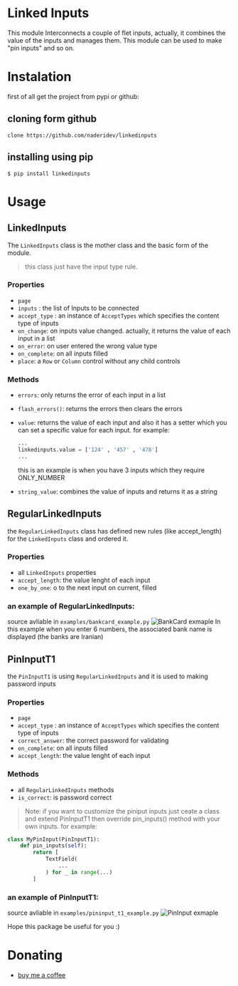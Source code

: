 # Linked Inputs

This module Interconnects a couple of flet inputs, actually, it combines the value of the inputs and manages them.
This module can be used to make "pin inputs" and so on.

# Instalation
first of all get the project from pypi or github:

## cloning form github
```shell 
clone https://github.com/naderidev/linkedinputs
 ````

 ## installing using pip
```shell 
$ pip install linkedinputs
 ````

 # Usage
 

## LinkedInputs

The ``` LinkedInputs ``` class is the mother class and the basic form of the module.
> this class just have the input type rule.

### Properties
- ```page```
- ```inputs``` : the list of Inputs to be connected
- ```accept_type``` : an instance of ```AcceptTypes``` which specifies the content type of inputs
- ```on_change```: on inputs value changed. actually, it returns the value of each input in a list
- ```on_error```: on user entered the wrong value type
- ```on_complete```: on all inputs filled
- ```place```: a ```Row``` or ```Column``` control without any child controls

### Methods
- ```errors```: only returns the error of each input in a list
- ```flash_errors()```: returns the errors then clears the errors
- ```value```: returns the value of each input and also it has a setter which you can set a specific value for each input. for example:
    ````python
    ...
    linkedinputs.value = ['124' , '457' , '478']
    ...
    ````
    this is an example is when you have 3 inputs which they require ONLY_NUMBER

- ```string_value```: combines the value of inputs and returns it as a string

## RegularLinkedInputs
the ``` RegularLinkedInputs ``` class  has defined new rules (like accept_length) for the ```LinkedInputs``` class and ordered it.

### Properties
- all ``` LinkedInputs ``` properties
- ```accept_length```: the value lenght of each input
- ```one_by_one```: o to the next input on current, filled

### an example of RegularLinkedInputs:
source avliable in ```examples/bankcard_example.py```
![BankCard exmaple](/bankcard_example.gif "BankCard")
In this example when you enter 6 numbers, the associated bank name is displayed (the banks are Iranian)

## PinInputT1
the ```PinInputT1``` is using ```RegularLinkedInputs``` and it is used to making password inputs

### Properties
- ```page```
- ```accept_type``` : an instance of ```AcceptTypes``` which specifies the content type of inputs
- ```correct_answer```: the correct password for validating
- ```on_complete```: on all inputs filled
- ```accept_length```: the value lenght of each input

### Methods
- all ```RegularLinkedInputs``` methods
- ```is_correct```: is password correct
> Note: if you want to customize the piniput inputs just ceate a class and extend PinInputT1 then override pin_inputs() method with your own inputs. for example:
````python
class MyPinInput(PinInputT1):
    def pin_inputs(self):
        return [
            TextField(
                ...
            ) for _ in range(...)
        ]
````
### an example of PinInputT1:
source avliable in ```examples/pininput_t1_example.py```
![PinInput exmaple](/pininputt1_example.gif "PinInput")

Hope this package be useful for you :)
# Donating
- [buy me a coffee](https://www.buymeacoffee.com/mohammadrezaN)

